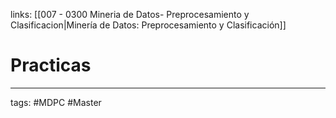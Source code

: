 links: [[007 - 0300 Mineria de Datos- Preprocesamiento y Clasificacion|Minería de Datos: Preprocesamiento y Clasificación]]


# Practicas




---
tags:
	#MDPC #Master
